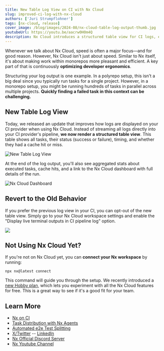 ```yaml
---
title: New Table Log View on CI with Nx Cloud
slug: improved-ci-log-with-nx-cloud
authors: ['Juri Strumpflohner']
tags: [nx-cloud, release]
cover_image: /blog/images/2024-08/nx-cloud-table-log-output-thumb.jpg
youtubeUrl: https://youtu.be/aacrw0H0m4Q
description: Nx Cloud introduces a structured table view for CI logs, enhancing monorepo task tracking and visibility.
---
```


Whenever we talk about Nx Cloud, speed is often a major focus—and for good reason. However, Nx Cloud isn't just about speed. Similar to Nx itself, it's about making work within monorepos more pleasant and efficient. A key part of that is continuously **optimizing developer ergonomics**.

Structuring your log output is one example. In a polyrepo setup, this isn't a big deal since you typically run tasks for a single project. However, in a monorepo setup, you might be running hundreds of tasks in parallel across multiple projects. **Quickly finding a failed task in this context can be challenging.**

## New Table Log View

Today, we released an update that improves how logs are displayed on your CI provider when using Nx Cloud. Instead of streaming all logs directly into your CI provider's pipeline, **we now render a structured table view**. This table shows all tasks, their status (success or failure), timing, and whether they had a cache hit or miss.

![New Table Log View](/blog/images/2024-08/circle-table-log-view.avif)

At the end of the log output, you'll also see aggregated stats about executed tasks, cache hits, and a link to the Nx Cloud dashboard with full details of the run.

![Nx Cloud Dashboard](/blog/images/2024-08/nx-cloud-dashboard-log-view.avif)

## Revert to the Old Behavior

If you prefer the previous log view in your CI, you can opt-out of the new table view. Simply go to your Nx Cloud workspace settings and enable the "Display live terminal outputs in CI pipeline log" option.

![](/blog/images/2024-08/nxcloud-display-live-terminal-output.avif)

## Not Using Nx Cloud Yet?

If you're not on Nx Cloud yet, you can **connect your Nx workspace** by running:

```shell
npx nx@latest connect
```

This command will guide you through the setup. We recently introduced a [new Hobby plan](/pricing), which lets you experiment with all the Nx Cloud features for free. This is a great way to see if it's a good fit for your team.

## Learn More

- [Nx on CI](/ci/recipes/set-up)
- [Task Distribution with Nx Agents](/ci/features/distribute-task-execution)
- [Automated e2e Test Splitting](/ci/features/split-e2e-tasks)
- [X/Twitter](https://twitter.com/nxdevtools) -- [LinkedIn](https://www.linkedin.com/company/nrwl/)
- [Nx Official Discord Server](https://go.nx.dev/community)
- [Nx Youtube Channel](https://www.youtube.com/@nxdevtools)
